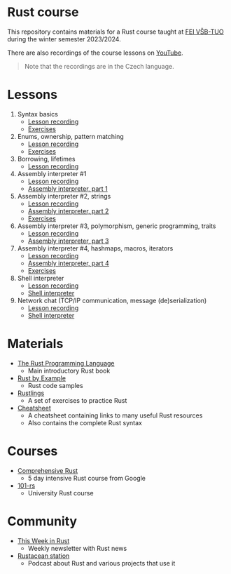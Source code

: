 # Rust course
This repository contains materials for a Rust course taught at [FEI VŠB-TUO](https://www.fei.vsb.cz/en/) during the
winter semester 2023/2024.

There are also recordings of the course lessons on [YouTube](https://www.youtube.com/playlist?list=PLgoUJJFtqE9APcuG-kEYtjktk2ZHec5Rc).

> Note that the recordings are in the Czech language.

# Lessons
1) Syntax basics
   - [Lesson recording](https://www.youtube.com/watch?v=eLJjocj80tw)
   - [Exercises](exercises/01)
2) Enums, ownership, pattern matching
   - [Lesson recording](https://www.youtube.com/watch?v=VLvwuI-Nw9s)
   - [Exercises](exercises/02)
3) Borrowing, lifetimes
   - [Lesson recording](https://www.youtube.com/watch?v=0G-0pgQM8h0)
4) Assembly interpreter #1
   - [Lesson recording](https://www.youtube.com/watch?v=2RsHc4v9iRE)
   - [Assembly interpreter, part 1](projects/assembly-interpret/01)
5) Assembly interpreter #2, strings
   - [Lesson recording](https://www.youtube.com/watch?v=pcifjQ9ELeU)
   - [Assembly interpreter, part 2](projects/assembly-interpret/02)
   - [Exercises](exercises/03)
6) Assembly interpreter #3, polymorphism, generic programming, traits
   - [Lesson recording](https://www.youtube.com/watch?v=4UrfQfJNqAk)
   - [Assembly interpreter, part 3](projects/assembly-interpret/03)
7) Assembly interpreter #4, hashmaps, macros, iterators
   - [Lesson recording](https://www.youtube.com/watch?v=CneaB0Qa374)
   - [Assembly interpreter, part 4](projects/assembly-interpret/04)
   - [Exercises](exercises/04)
8) Shell interpreter
    - [Lesson recording](https://www.youtube.com/watch?v=FQuyXAldPrI)
    - [Shell interpreter](projects/shell-interpret)
9) Network chat (TCP/IP communication, message (de)serialization)
    - [Lesson recording](https://www.youtube.com/watch?v=KVlrAepesMo)
    - [Shell interpreter](projects/network-chat/01)

# Materials
- [The Rust Programming Language](https://doc.rust-lang.org/book/)
  - Main introductory Rust book
- [Rust by Example](https://doc.rust-lang.org/rust-by-example/hello.html)
  - Rust code samples
- [Rustlings](https://github.com/rust-lang/rustlings)
  - A set of exercises to practice Rust
- [Cheatsheet](https://cheats.rs/)
  - A cheatsheet containing links to many useful Rust resources
  - Also contains the complete Rust syntax

# Courses
- [Comprehensive Rust](https://google.github.io/comprehensive-rust/)
  - 5 day intensive Rust course from Google
- [101-rs](https://101-rs.tweede.golf/)
  - University Rust course

# Community
- [This Week in Rust](https://this-week-in-rust.org/)
  - Weekly newsletter with Rust news
- [Rustacean station](https://rustacean-station.org/)
  - Podcast about Rust and various projects that use it
